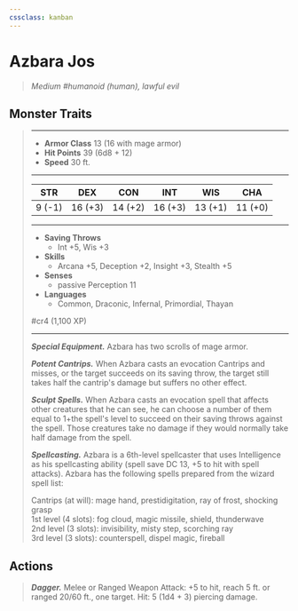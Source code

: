 ```yaml
---
cssclass: kanban
---
```


# Azbara Jos
>*Medium #humanoid (human), lawful evil*
## Monster Traits
>___
>- **Armor Class** 13 (16 with mage armor)
>- **Hit Points** 39 (6d8 + 12)
>- **Speed** 30 ft.
>___
>|STR|DEX|CON|INT|WIS|CHA|
>|:---:|:---:|:---:|:---:|:---:|:---:|
>|9 (-1)|16 (+3)|14 (+2)|16 (+3)|13 (+1)|11 (+0)|
>___
>- **Saving Throws**
>	 - Int +5, Wis +3
>- **Skills**
>	 - Arcana +5, Deception +2, Insight +3, Stealth +5
>- **Senses**
>	 - passive Perception 11
>- **Languages**
>	 - Common, Draconic, Infernal, Primordial, Thayan
>
> #cr4 (1,100 XP)
>___
>***Special Equipment.*** Azbara has two scrolls of mage armor.  
>
>***Potent Cantrips.*** When Azbara casts an evocation Cantrips and misses, or the target succeeds on its saving throw, the target still takes half the cantrip's damage but suffers no other effect.  
>
>***Sculpt Spells.*** When Azbara casts an evocation spell that affects other creatures that he can see, he can choose a number of them equal to 1+the spell's level to succeed on their saving throws against the spell. Those creatures take no damage if they would normally take half damage from the spell.  
>
>***Spellcasting.*** Azbara is a 6th-level spellcaster that uses Intelligence as his spellcasting ability (spell save DC 13, +5 to hit with spell attacks). Azbara has the following spells prepared from the wizard spell list:  
>
>Cantrips (at will): mage hand, prestidigitation, ray of frost, shocking grasp  
>1st level (4 slots): fog cloud, magic missile, shield, thunderwave  
>2nd level (3 slots): invisibility, misty step, scorching ray  
>3rd level (3 slots): counterspell, dispel magic, fireball  
>
## Actions
>***Dagger.*** Melee  or Ranged Weapon Attack: +5 to hit, reach 5 ft. or ranged 20/60 ft., one target. Hit: 5 (1d4 + 3) piercing damage.